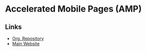 # Accelerated Mobile Pages (AMP)

## Links

- [Org. Repository](https://github.com/ampproject)
- [Main Website](https://amp.dev)
